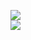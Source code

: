 ![](https://github-readme-stats.vercel.app/api/top-langs?username=SniffBakaSniff&show_icons=true&theme=tokyonight&layout=donut)
<br>![](https://github-readme-stats.vercel.app/api?username=SniffBakaSniff&show_icons=true&theme=tokyonight)

